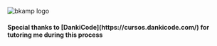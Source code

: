 ![bkamp logo](https://i.imgur.com/7WrjBhS.jpeg)


<h4 aling="center">Special thanks to [DankiCode](https://cursos.dankicode.com/) for tutoring me during this process</h4>
